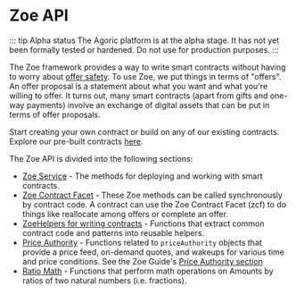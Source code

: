 # Zoe API

<Zoe-Version/>

::: tip Alpha status
The Agoric platform is at the alpha stage. It has not yet been 
formally tested or hardened. Do not use for production purposes.
:::

The Zoe framework provides a way to write smart contracts without having to worry about [offer safety](../guide/offer-safety.md). To use Zoe, we put things in terms of "offers". An offer proposal is a statement about what you want and what you're willing to offer. It turns out, many smart contracts (apart from gifts and one-way payments) involve an exchange of digital assets that can be put in terms of offer proposals.

Start creating your own contract or build on any of our existing contracts.
Explore our pre-built contracts [here](../guide/contracts/README.md).

The Zoe API is divided into the following sections:

- [Zoe Service](./zoe.md) - 
  The methods for deploying and working with smart contracts.
- [Zoe Contract Facet](./zoe-contract-facet.md) -
  These Zoe methods can be called synchronously by contract code. A contract can use the Zoe Contract Facet (zcf) to do things like reallocate among offers or complete an offer.
- [ZoeHelpers for writing contracts](./zoe-helpers.md) -
  Functions that extract common contract code and patterns into reusable helpers.
- [Price Authority](./contract-support/price-authority.md) -
  Functions related to `priceAuthority` objects that provide a price feed, on-demand
  quotes, and wakeups for various time and price conditions. See the Zoe Guide's 
  [Price Authority section](../guide/price-authority.md)
- [Ratio Math](./contract-support/ratioMath.md) -
  Functions that perform math operations on Amounts by ratios of two natural numbers (i.e. fractions).


